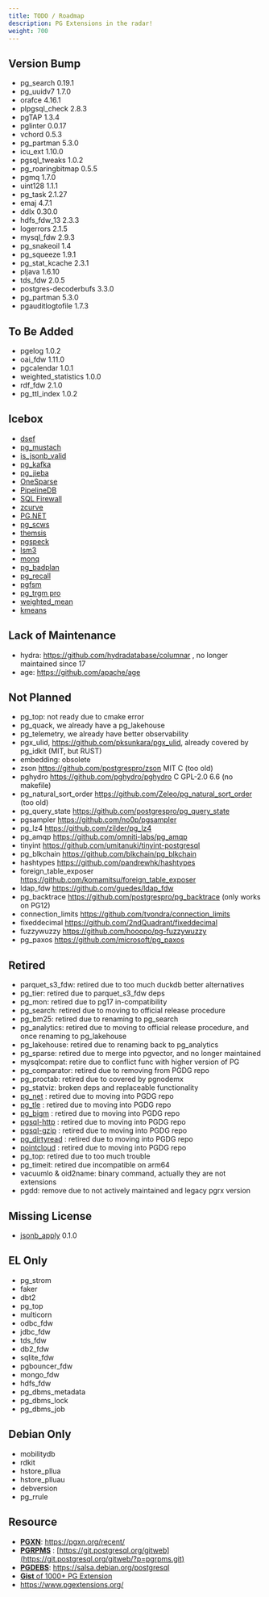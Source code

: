 ```yaml
---
title: TODO / Roadmap
description: PG Extensions in the radar! 
weight: 700
---
```




## Version Bump

- pg_search 0.19.1
- pg_uuidv7 1.7.0
- orafce 4.16.1
- plpgsql_check 2.8.3
- pgTAP 1.3.4
- pglinter 0.0.17
- vchord 0.5.3
- pg_partman 5.3.0
- icu_ext 1.10.0
- pgsql_tweaks 1.0.2
- pg_roaringbitmap 0.5.5
- pgmq 1.7.0
- uint128 1.1.1
- pg_task 2.1.27
- emaj 4.7.1
- ddlx 0.30.0
- hdfs_fdw_13 2.3.3
- logerrors 2.1.5
- mysql_fdw 2.9.3
- pg_snakeoil 1.4
- pg_squeeze 1.9.1
- pg_stat_kcache 2.3.1
- pljava 1.6.10
- tds_fdw 2.0.5
- postgres-decoderbufs 3.3.0
- pg_partman 5.3.0
- pgauditlogtofile 1.7.3

## To Be Added

- pgelog 1.0.2
- oai_fdw 1.11.0
- pgcalendar 1.0.1
- weighted_statistics 1.0.0
- rdf_fdw 2.1.0
- pg_ttl_index 1.0.2

## Icebox

- [dsef](https://github.com/ardentperf/dsef/)
- [pg_mustach](https://github.com/RekGRpth/pg_mustach)
- [is_jsonb_valid](https://github.com/furstenheim/is_jsonb_valid)
- [pg_kafka](https://github.com/xstevens/pg_kafka)
- [pg_jieba](https://github.com/jaiminpan/pg_jieba)
- [OneSparse](https://github.com/OneSparse/OneSparse)
- [PipelineDB](https://github.com/pipelinedb/pipelinedb)
- [SQL Firewall](https://github.com/uptimejp/sql_firewall)
- [zcurve](https://github.com/bmuratshin/zcurve)
- [PG.NET](https://github.com/Brick-Abode/pldotnet/releases)
- [pg_scws](https://github.com/jaiminpan/pg_scws)
- [themsis](https://github.com/cossacklabs/pg_themis)
- [pgspeck](https://github.com/johto/pgspeck)
- [lsm3](https://github.com/postgrespro/lsm3)
- [monq](https://github.com/postgrespro/monq)
- [pg_badplan](https://github.com/trustly/pg_badplan)
- [pg_recall](https://github.com/mreithub/pg_recall)
- [pgfsm](https://github.com/michelp/pgfsm)
- [pg_trgm pro](https://github.com/postgrespro/pg_trgm_pro)
- [weighted_mean](https://github.com/Kozea/weighted_mean)
- [kmeans](https://github.com/umitanuki/kmeans-postgresql)

## Lack of Maintenance

- hydra: https://github.com/hydradatabase/columnar , no longer maintained since 17
- age: https://github.com/apache/age


## Not Planned

- pg_top: not ready due to cmake error
- pg_quack, we already have a pg_lakehouse
- pg_telemetry, we already have better observability
- pgx_ulid, https://github.com/pksunkara/pgx_ulid, already covered by pg_idkit (MIT, but RUST)
- embedding: obsolete
- zson https://github.com/postgrespro/zson MIT C (too old)
- pghydro https://github.com/pghydro/pghydro C GPL-2.0 6.6 (no makefile)
- pg_natural_sort_order https://github.com/Zeleo/pg_natural_sort_order (too old)
- pg_query_state https://github.com/postgrespro/pg_query_state
- pgsampler https://github.com/no0p/pgsampler
- pg_lz4 https://github.com/zilder/pg_lz4
- pg_amqp https://github.com/omniti-labs/pg_amqp
- tinyint https://github.com/umitanuki/tinyint-postgresql
- pg_blkchain https://github.com/blkchain/pg_blkchain
- hashtypes https://github.com/pandrewhk/hashtypes
- foreign_table_exposer https://github.com/komamitsu/foreign_table_exposer
- ldap_fdw https://github.com/guedes/ldap_fdw
- pg_backtrace https://github.com/postgrespro/pg_backtrace (only works on PG12)
- connection_limits https://github.com/tvondra/connection_limits
- fixeddecimal https://github.com/2ndQuadrant/fixeddecimal
- fuzzywuzzy https://github.com/hooopo/pg-fuzzywuzzy
- pg_paxos https://github.com/microsoft/pg_paxos


## Retired

- parquet_s3_fdw: retired due to too much duckdb better alternatives
- pg_tier: retired due to parquet_s3_fdw deps
- pg_mon: retired due to pg17 in-compatibility
- pg_search: retired due to moving to official release procedure
- pg_bm25: retired due to renaming to pg_search
- pg_analytics: retired due to moving to official release procedure, and once renaming to pg_lakehouse
- pg_lakehouse: retired due to renaming back to pg_analytics
- pg_sparse: retired due to merge into pgvector, and no longer maintained
- mysqlcompat: retire due to conflict func with higher version of PG
- pg_comparator: retired due to removing from PGDG repo
- pg_proctab: retired due to covered by pgnodemx
- pg_statviz: broken deps and replaceable functionality
- [pg_net](https://github.com/supabase/pg_net) : retired due to moving into PGDG repo
- [pg_tle](https://github.com/aws/pg_tle) : retired due to moving into PGDG repo
- [pg_bigm](https://github.com/pgbigm/pg_bigm) : retired due to moving into PGDG repo
- [pgsql-http](https://github.com/pramsey/pgsql-http) : retired due to moving into PGDG repo
- [pgsql-gzip](https://github.com/pramsey/pgsql-gzip) : retired due to moving into PGDG repo
- [pg_dirtyread](https://github.com/df7cb/pg_dirtyread) : retired due to moving into PGDG repo
- [pointcloud](https://github.com/pgpointcloud/pointcloud) : retired due to moving into PGDG repo
- pg_top: retired due to too much trouble
- pg_timeit: retired due incompatible on arm64
- vacuumlo & oid2name: binary command, actually they are not extensions
- pgdd: remove due to not actively maintained and legacy pgrx version

## Missing License

- [jsonb_apply](https://github.com/Florents-Tselai/jsonb_apply) 0.1.0


## EL Only

- pg_strom
- faker
- dbt2
- pg_top
- multicorn
- odbc_fdw
- jdbc_fdw
- tds_fdw
- db2_fdw
- sqlite_fdw
- pgbouncer_fdw
- mongo_fdw
- hdfs_fdw
- pg_dbms_metadata
- pg_dbms_lock
- pg_dbms_job


## Debian Only

- mobilitydb
- rdkit
- hstore_pllua
- hstore_plluau
- debversion
- pg_rrule


## Resource

- [**PGXN**](https://pgxn.org/): https://pgxn.org/recent/
- [**PGRPMS**](https://git.postgresql.org/gitweb/?p=pgrpms.git;a=summary) : [https://git.postgresql.org/gitweb](https://git.postgresql.org/gitweb/?p=pgrpms.git)
- [**PGDEBS**](https://salsa.debian.org/postgresql): https://salsa.debian.org/postgresql
- [**Gist** of 1000+ PG Extension](https://gist.github.com/joelonsql/e5aa27f8cc9bd22b8999b7de8aee9d47)
- https://www.pgextensions.org/